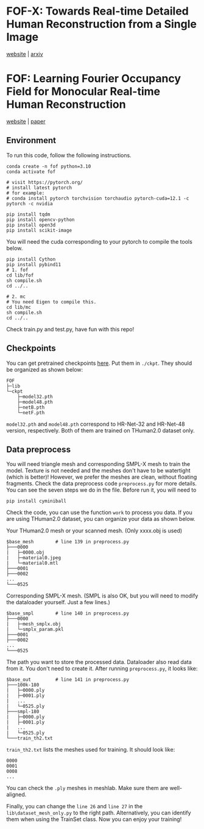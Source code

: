 # FOF-X: Towards Real-time Detailed Human Reconstruction from a Single Image
[website](https://cic.tju.edu.cn/faculty/likun/projects/FOFX/index.html) | [arxiv](https://arxiv.org/pdf/2412.05961)

# FOF: Learning Fourier Occupancy Field for Monocular Real-time Human Reconstruction
[website](https://cic.tju.edu.cn/faculty/likun/projects/FOF/index.html) | [paper](https://cic.tju.edu.cn/faculty/likun/projects/FOF/imgs/FOF_paper.pdf)

## Environment
To run this code, follow the following instructions.
```
conda create -n fof python=3.10
conda activate fof

# visit https://pytorch.org/
# install latest pytorch
# for example:
# conda install pytorch torchvision torchaudio pytorch-cuda=12.1 -c pytorch -c nvidia

pip install tqdm
pip install opencv-python
pip install open3d
pip install scikit-image
```


You will need the cuda corresponding to your pytorch to compile the tools below. 
```
pip install Cython
pip install pybind11
# 1. fof
cd lib/fof
sh compile.sh
cd ../..

# 2. mc
# You need Eigen to compile this.
cd lib/mc
sh compile.sh
cd ../..
```
Check train.py and test.py, have fun with this repo!
## Checkpoints
You can get pretrained checkpoints [here](https://drive.google.com/drive/folders/1ocS0YND9vtdFN8Z99BoUdPu-ktSUwt5x?usp=sharing).
Put them in ```./ckpt```.  They should be organized as shown below:
```
FOF
├─lib
└─ckpt
    ├─model32.pth
    ├─model48.pth
    ├─netB.pth
    └─netF.pth
```
```model32.pth``` and ```model48.pth``` correspond to HR-Net-32 and HR-Net-48 version, respectively. Both of them are trained on THuman2.0 dataset only.

## Data preprocess
You will need triangle mesh and corresponding SMPL-X mesh to train the model. Texture is not needed and the meshes don't have to be watertight (which is better)! However, we prefer the meshes are clean, without floating fragments. Check the data preprocess code ```preprocess.py``` for more details. You can see the seven steps we do in the file. Before run it, you will need to
```
pip install cyminiball
```
Check the code, you can use the function ```work``` to process you data. If you are using THuman2.0 dataset, you can organize your data as shown below.

Your THuman2.0 mesh or your scanned mesh. (Only xxxx.obj is used)
```
$base_mesh        # line 139 in preprocess.py
├───0000
|   ├─0000.obj
|   ├─material0.jpeg
|   └─material0.mtl
├───0001
├───0002
...
└───0525
```

Corresponding SMPL-X mesh. (SMPL is also OK, but you will need to modify the dataloader yourself. Just a few lines.)
```
$base_smpl        # line 140 in preprocess.py
├───0000
|   ├─mesh_smplx.obj
|   └─smplx_param.pkl
├───0001
├───0002
...
└───0525
```

The path you want to store the processed data. Dataloader also read data from it. You don't need to create it. After running ```preprocess.py```, it looks like: 
```
$base_out         # line 141 in preprocess.py
├───100k-180
|   ├─0000.ply
|   ├─0001.ply
|   ...
|   └─0525.ply
├───smpl-180
|   ├─0000.ply
|   ├─0001.ply
|   ...
|   └─0525.ply
└───train_th2.txt
```
```train_th2.txt``` lists the meshes used for training. It should look like:
```
0000
0001
0008
...
```
You can check the ```.ply``` meshes in meshlab. Make sure them are well-aligned.

Finally, you can change the ```line 26``` and ```line 27``` in the ```lib\dataset_mesh_only.py``` to the right path. Alternatively, you can identify them when using the TrainSet class. Now you can enjoy your training!
